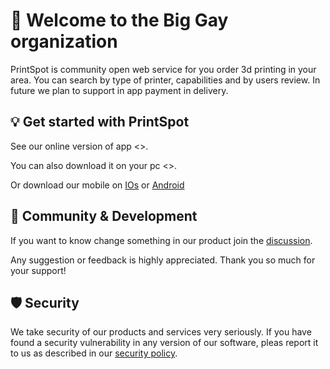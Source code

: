 # 👋 Welcome to the Big Gay organization

PrintSpot is community open web service for you order 3d printing in your area. You can search by type of printer, capabilities and by users review. In future we plan to support in app payment in delivery.

## 💡 Get started with PrintSpot

See our online version of app <>.

You can also download it on your pc <>.

Or download our mobile on [IOs]() or [Android]()

## 🥰 Community & Development

If you want to know change something in our product join the [discussion](https://github.com/orgs/BigGayDev/discussions/).

Any suggestion or feedback is highly appreciated. Thank you so much for your support!

## 🛡️ Security

We take security of our products and services very seriously. If you have found a security vulnerability in any version of our software, pleas report it to us as described in our [security policy](https://github.com/BigGayDev/.github/blob/main/SECURITY.md).

